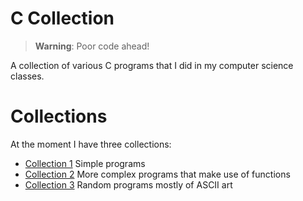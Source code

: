# C Collection

> **Warning**: Poor code ahead!

A collection of various C programs that I did in my computer science classes.

# Collections

At the moment I have three collections:

- [Collection 1](src/collection_1/) Simple programs
- [Collection 2](src/collection_2/) More complex programs that make use of functions
- [Collection 3](src/collection_3/) Random programs mostly of ASCII art
